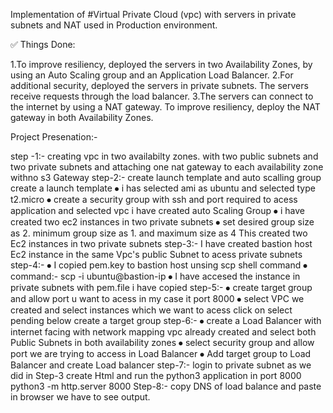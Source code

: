 Implementation of #Virtual Private Cloud (vpc) with servers in private subnets and NAT used in Production environment.

✅ Things Done:

1.To improve resiliency, deployed the servers in two Availability Zones, by using an Auto Scaling group and an Application Load Balancer.
2.For additional security, deployed the servers in private subnets. The servers receive requests through the load balancer.
3.The servers can connect to the internet by using a NAT gateway. To improve resiliency, deploy the NAT gateway in both Availability Zones.


Project Presenation:-

step -1:-
  creating vpc in two availabilty zones. with two public subnets and two private subnets
  and attaching one nat gateway to each availability zone withno s3 Gateway
step-2:-
  create launch template and auto scalling group
  create a launch template
  ⦁	i has selected ami as ubuntu and selected  type t2.micro
  ⦁	create a security group with ssh and port required to acess application and selected vpc i  have created 
   auto Scaling Group
  ⦁	i have created two ec2 instances in two private subnets
  ⦁	set desired group size as 2. minimum group size as 1. and maximum size as 4
  This created two Ec2 instances in two private subnets 
step-3:-
  I have created bastion host Ec2 instance in the same Vpc's public Subnet to acess private subnets 
step-4:-
  ⦁	I copied pem.key to bastion host unsing scp shell command
  ⦁	command:- scp -i <pemkey path>  <pemkey path> ubuntu@bastion-ip
  ⦁	I have accesed the instance in  private subnets with pem.file i have copied
step-5:-
  ⦁	create target group and allow port u want to acess in my case it port 8000
  ⦁	select VPC we created  and select instances which we want to acess click on select pending below create a target group
step-6:-
  ⦁	create a Load Balancer with internet facing with network mapping vpc already created and select both Public Subnets in both availability zones
  ⦁	select security group and allow port we are trying to access in Load Balancer
  ⦁	Add  target group to Load Balancer and create Load balancer
step-7:-
  login to private subnet as we did in Step-3 create Html and run the python3 application in port 8000
  python3 -m http.server 8000
Step-8:-
  copy DNS of load balance and paste in browser we have to see output.
